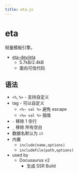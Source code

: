 ```yaml
---
title: eta.js
---
```


# eta

轻量模板引擎。

- [eta-dev/eta](https://github.com/eta-dev/eta)
  - 5.7kB/2.4kB
  - 面向可信代码

## 语法

- `<%`, `%>` - 支持自定义
- tag - 可以自定义
  - `<%~ val %>` 避免 escape
  - `<%= val %>` 插值
- `-` 移除 1 空行
- `_` 移除 所有空白
- 数据名默认为 `it`
- 内置
  - `include(name,options)`
  - `includeFile(path,options)`
- used by
  - Docusaurus v2
    - 生成 SSR Build
